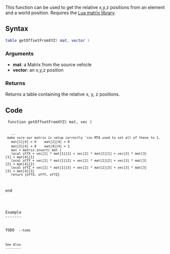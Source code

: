 <lowercasetitle></lowercasetitle>

This function can be used to get the relative x,y,z positions from an element and a world position. Requires the [Lua matrix library](/Lua_matrix_library.md "wikilink").

Syntax
------

``` lua
table getOffsetFromXYZ( mat, vector )
```

### Arguments

-   **mat**: a Matrix from the source vehicle
-   **vector**: an x,y,z position

### Returns

Returns a table containing the relative x, y, z positions.

Code
----

<section name="Server- and/or clientside Script" class="both" show="true">
<code lang="lua"> function getOffsetFromXYZ( mat, vec )

`   -- make sure our matrix is setup correctly 'cos MTA used to set all of these to 1.`
`   mat[1][4] = 0`
`   mat[2][4] = 0`
`   mat[3][4] = 0`
`   mat[4][4] = 1`
`   mat = matrix.invert( mat )`
`   local offX = vec[1] * mat[1][1] + vec[2] * mat[2][1] + vec[3] * mat[3][1] + mat[4][1]`
`   local offY = vec[1] * mat[1][2] + vec[2] * mat[2][2] + vec[3] * mat[3][2] + mat[4][2]`
`   local offZ = vec[1] * mat[1][3] + vec[2] * mat[2][3] + vec[3] * mat[3][3] + mat[4][3]`
`   return {offX, offY, offZ}`

end

</syntaxhighlight>
</section>
Example
-------

<section name="Client" class="client" show="true">
TODO <code lang="lua"> --todo

</syntaxhighlight>
</section>
See Also
--------
